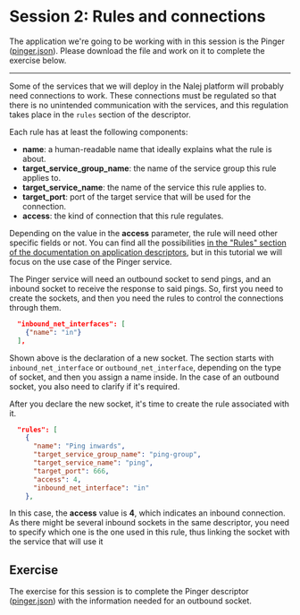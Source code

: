 # Session 2: Rules and connections

The application we're going to be working with in this session is the Pinger ([pinger.json](desc101-pinger.json)). Please download the file and work on it to complete the exercise below.

------

Some of the services that we will deploy in the Nalej platform will probably need connections to work. These connections must be regulated so that there is no unintended communication with the services, and this regulation takes place in the `rules` section of the descriptor.

Each rule has at least the following components:

- **name**: a human-readable name that ideally explains what the rule is about.
- **target_service_group_name**: the name of the service group this rule applies to.
- **target_service_name**: the name of the service this rule applies to.
- **target_port**: port of the target service that will be used for the connection.
- **access**: the kind of connection that this rule regulates.

Depending on the value in the **access** parameter, the rule will need other specific fields or not. You can find all the possibilities [in the "Rules" section of the documentation on application descriptors](applications/app_descriptors/#rules), but in this tutorial we will focus on the use case of the Pinger service.

The Pinger service will need an outbound socket to send pings, and an inbound socket to receive the response to said pings. So, first you need to create the sockets, and then you need the rules to control the connections through them.

```json
  "inbound_net_interfaces": [
    {"name": "in"}
  ],
```

Shown above is the declaration of a new socket. The section starts with `inbound_net_interface` or `outbound_net_interface`, depending on the type of socket, and then you assign a name inside. In the case of an outbound socket, you also need to clarify if it's required.

After you declare the new socket, it's time to create the rule associated with it.

```json
  "rules": [
    {
      "name": "Ping inwards",
      "target_service_group_name": "ping-group",
      "target_service_name": "ping",
      "target_port": 666,
      "access": 4,
      "inbound_net_interface": "in"
    },
```

In this case, the **access** value is **4**, which indicates an inbound connection. As there might be several inbound sockets in the same descriptor, you need to specify which one is the one used in this rule, thus linking the socket with the service that will use it

## Exercise

The exercise for this session is to complete the Pinger descriptor ([pinger.json](desc101-pinger.json)) with the information needed for an outbound socket.

